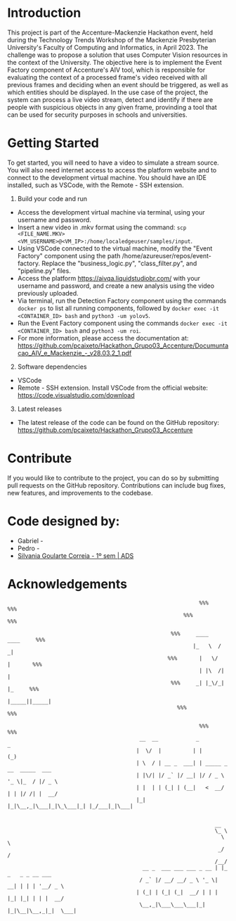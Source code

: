# Introduction
This project is part of the Accenture-Mackenzie Hackathon event, held during the Technology Trends Workshop of the Mackenzie Presbyterian University's Faculty of Computing and Informatics, in April 2023. The challenge was to propose a solution that uses Computer Vision resources in the context of the University.
The objective here is to implement the Event Factory component of Accenture's AIV tool, which is responsible for evaluating the context of a processed frame's video received with all previous frames and deciding when an event should be triggered, as well as which entities should be displayed. In the use case of the project, the system can process a live video stream, detect and identify if there are people with suspicious objects in any given frame, provinding a tool that can be used for security purposes in schools and universities.
# Getting Started
To get started, you will need to have a video to simulate a stream source. You will also need internet access to access the platform website and to connect to the development virtual machine. You should have an IDE installed, such as VSCode, with the Remote - SSH extension.

1. Build your code and run
* Access the development virtual machine via terminal, using your username and password.
* Insert a new video in .mkv format using the command: `scp <FILE_NAME.MKV> <VM_USERNAME>@<VM_IP>:/home/localedgeuser/samples/input`.
* Using VSCode connected to the virtual machine, modify the "Event Factory" component using the path /home/azureuser/repos/event-factory. Replace the "business_logic.py", "class_filter.py", and "pipeline.py" files.
* Access the platform <https://aivqa.liquidstudiobr.com/> with your username and password, and create a new analysis using the video previously uploaded.
* Via terminal, run the Detection Factory component using the commands `docker ps` to list all running components, followed by `docker exec -it <CONTAINER_ID> bash` and `python3 -um yolov5`.
* Run the Event Factory component using the commands `docker exec -it <CONTAINER_ID> bash` and `python3 -um roi`.
* For more information, please access the documentation at: <https://github.com/pcaixeto/Hackathon_Grupo03_Accenture/Documuntacao_AIV_e_Mackenzie_-_v28.03.2_1.pdf>

2.	Software dependencies
* VSCode
* Remote - SSH extension.
Install VSCode from the official website: <https://code.visualstudio.com/download>

3.	Latest releases
* The latest release of the code can be found on the GitHub repository: <https://github.com/pcaixeto/Hackathon_Grupo03_Accenture>

# Contribute
If you would like to contribute to the project, you can do so by submitting pull requests on the GitHub repository. Contributions can include bug fixes, new features, and improvements to the codebase.

# Code designed by:
- Gabriel - 
- Pedro - 
- [Silvania Goularte Correia - 1º sem | ADS](https://github.com/silvaniacorreia)

# Acknowledgements

                                                                 %%%    %%%
                                                            %%%              %%%

                                                        %%%     ____    ____     %%%
                                                               |_   \  /   _|
                                                       %%%       |   \/   |       %%%
                                                                 | |\  /| |
                                                        %%%     _| |_\/_| |_     %%%
                                                               |_____||_____|
                                                          %%%                  %%%

                                                                 %%%    %%%
                                              __  __            _                  _
                                             |  \/  |          | |                (_)
                                             | \  / | __ _  ___| | _____ _ __  _____  ___
                                             | |\/| |/ _` |/ __| |/ / _ \ '_ \|_  / |/ _ \
                                             | |  | | (_| | (__|   <  __/ | | |/ /| |  __/
                                             |_|  |_|\__,_|\___|_|\_\___|_| |_/___|_|\___|


                                                                      __
                                                                      \_ \
                                                                        \ \
                                                                       _/ /
                                                                      /__/
                                               __ _  ___ ___ ___ _ __ | |_ _   _ _ __ ___
                                              / _` |/ __/ __/ _ \ '_ \| __| | | | '__/ _ \
                                             | (_| | (_| (_|  __/ | | | |_| |_| | | |  __/
                                              \__,_|\___\___\___|_| |_|\__|\__,_|_|  \___|
